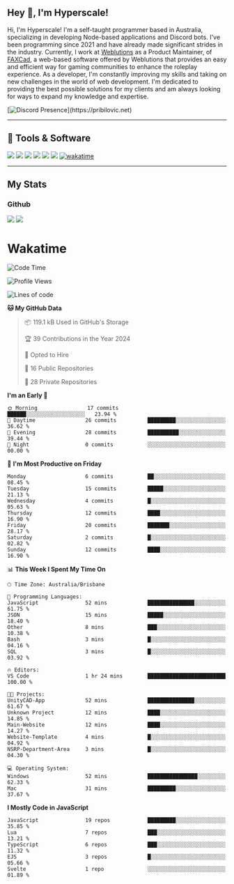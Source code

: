 ## Hey 👋, I'm Hyperscale!

Hi, I'm Hyperscale! I'm a self-taught programmer based in Australia, specializing in developing Node-based applications and Discord bots. I've been programming since 2021 and have already made significant strides in the industry. Currently, I work at [Weblutions](https://weblutions.com) as a Product Maintainer, of [FAXCad](https://weblutions.com/store/faxcad), a web-based software offered by Weblutions that provides an easy and efficient way for gaming communities to enhance the roleplay experience. As a developer, I'm constantly improving my skills and taking on new challenges in the world of web development. I'm dedicated to providing the best possible solutions for my clients and am always looking for ways to expand my knowledge and expertise.

[![Discord Presence](https://lanyard.cnrad.dev/api/906061699562475581?=idleMessage=:Just%Chillin%With%My%Kangaroo!)](https://pribilovic.net)

<p align="center">
<a href="https://github.com/Hyperscale1">
</a>
</p>

---
## 🔧 Tools & Software
![](https://img.shields.io/badge/HTML5-E34F26?style=for-the-badge&logo=html5&logoColor=white) ![](https://img.shields.io/badge/CSS3-1572B6?style=for-the-badge&logo=css3&logoColor=white) ![](https://img.shields.io/badge/MySQL-005C84?style=for-the-badge&logo=mysql&logoColor=white) ![](https://img.shields.io/badge/Ubuntu-E95420?style=for-the-badge&logo=ubuntu&logoColor=white) ![](https://img.shields.io/badge/JavaScript-F7DF1E?style=for-the-badge&logo=javascript&logoColor=black) ![](	https://img.shields.io/badge/Node.js-43853D?style=for-the-badge&logo=node.js&logoColor=white) [![wakatime](https://wakatime.com/badge/user/6e098b16-30e8-493e-bf77-598fafbb912d.svg?style=for-the-badge)](https://wakatime.com/@6e098b16-30e8-493e-bf77-598fafbb912d)


---
## My Stats

### Github
![](https://github-readme-stats.vercel.app/api?username=Hyperscale1&theme=blue-green)
![](https://github-readme-stats.vercel.app/api/top-langs/?username=Hyperscale1&theme=blue-green)

# Wakatime
<!--START_SECTION:waka-->
![Code Time](http://img.shields.io/badge/Code%20Time-697%20hrs%2015%20mins-blue)

![Profile Views](http://img.shields.io/badge/Profile%20Views-0-blue)

![Lines of code](https://img.shields.io/badge/From%20Hello%20World%20I%27ve%20Written-221.6%20thousand%20lines%20of%20code-blue)

**🐱 My GitHub Data** 

> 📦 119.1 kB Used in GitHub's Storage 
 > 
> 🏆 39 Contributions in the Year 2024
 > 
> 💼 Opted to Hire
 > 
> 📜 16 Public Repositories 
 > 
> 🔑 28 Private Repositories 
 > 
**I'm an Early 🐤** 

```text
🌞 Morning                17 commits          ██████░░░░░░░░░░░░░░░░░░░   23.94 % 
🌆 Daytime                26 commits          █████████░░░░░░░░░░░░░░░░   36.62 % 
🌃 Evening                28 commits          ██████████░░░░░░░░░░░░░░░   39.44 % 
🌙 Night                  0 commits           ░░░░░░░░░░░░░░░░░░░░░░░░░   00.00 % 
```
📅 **I'm Most Productive on Friday** 

```text
Monday                   6 commits           ██░░░░░░░░░░░░░░░░░░░░░░░   08.45 % 
Tuesday                  15 commits          █████░░░░░░░░░░░░░░░░░░░░   21.13 % 
Wednesday                4 commits           █░░░░░░░░░░░░░░░░░░░░░░░░   05.63 % 
Thursday                 12 commits          ████░░░░░░░░░░░░░░░░░░░░░   16.90 % 
Friday                   20 commits          ███████░░░░░░░░░░░░░░░░░░   28.17 % 
Saturday                 2 commits           █░░░░░░░░░░░░░░░░░░░░░░░░   02.82 % 
Sunday                   12 commits          ████░░░░░░░░░░░░░░░░░░░░░   16.90 % 
```


📊 **This Week I Spent My Time On** 

```text
🕑︎ Time Zone: Australia/Brisbane

💬 Programming Languages: 
JavaScript               52 mins             ███████████████░░░░░░░░░░   61.75 % 
JSON                     15 mins             █████░░░░░░░░░░░░░░░░░░░░   18.40 % 
Other                    8 mins              ███░░░░░░░░░░░░░░░░░░░░░░   10.38 % 
Bash                     3 mins              █░░░░░░░░░░░░░░░░░░░░░░░░   04.16 % 
SQL                      3 mins              █░░░░░░░░░░░░░░░░░░░░░░░░   03.92 % 

🔥 Editors: 
VS Code                  1 hr 24 mins        █████████████████████████   100.00 % 

🐱‍💻 Projects: 
UnityCAD-App             52 mins             ███████████████░░░░░░░░░░   61.67 % 
Unknown Project          12 mins             ████░░░░░░░░░░░░░░░░░░░░░   14.85 % 
Main-Website             12 mins             ████░░░░░░░░░░░░░░░░░░░░░   14.27 % 
Website-Template         4 mins              █░░░░░░░░░░░░░░░░░░░░░░░░   04.92 % 
NSRP-Department-Area     3 mins              █░░░░░░░░░░░░░░░░░░░░░░░░   04.30 % 

💻 Operating System: 
Windows                  52 mins             ████████████████░░░░░░░░░   62.33 % 
Mac                      31 mins             █████████░░░░░░░░░░░░░░░░   37.67 % 
```

**I Mostly Code in JavaScript** 

```text
JavaScript               19 repos            █████████░░░░░░░░░░░░░░░░   35.85 % 
Lua                      7 repos             ███░░░░░░░░░░░░░░░░░░░░░░   13.21 % 
TypeScript               6 repos             ███░░░░░░░░░░░░░░░░░░░░░░   11.32 % 
EJS                      3 repos             █░░░░░░░░░░░░░░░░░░░░░░░░   05.66 % 
Svelte                   1 repo              ░░░░░░░░░░░░░░░░░░░░░░░░░   01.89 % 
```




<!--END_SECTION:waka-->